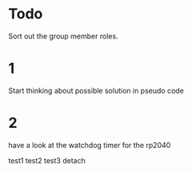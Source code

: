 # Todo
Sort out the group member roles.

# 1 
Start thinking about possible solution in pseudo code

# 2
have a look at the watchdog timer for the rp2040

test1
test2
test3
detach